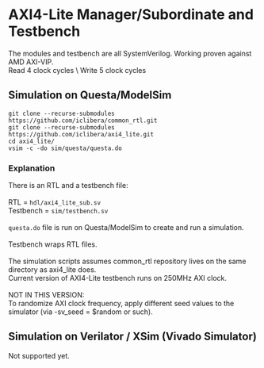 # AXI4-Lite Manager/Subordinate and Testbench
The modules and testbench are all SystemVerilog. Working proven against AMD AXI-VIP. \
Read 4 clock cycles \ Write 5 clock cycles

## Simulation on Questa/ModelSim
```
git clone --recurse-submodules https://github.com/iclibera/common_rtl.git
git clone --recurse-submodules https://github.com/iclibera/axi4_lite.git
cd axi4_lite/
vsim -c -do sim/questa/questa.do
```
### Explanation
There is an RTL and a testbench file: \
\
RTL       = `hdl/axi4_lite_sub.sv` \
Testbench = `sim/testbench.sv` \
\
`questa.do` file is run on Questa/ModelSim to create and run a simulation. \
\
Testbench wraps RTL files. \
\
The simulation scripts assumes common_rtl repository lives on the same directory as axi4_lite does. \
Current version of AXI4-Lite testbench runs on 250MHz AXI clock. \
\
NOT IN THIS VERSION: \
To randomize AXI clock frequency, apply different seed values to the simulator (via -sv_seed = $random or such).

## Simulation on Verilator / XSim (Vivado Simulator)
Not supported yet.